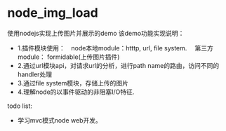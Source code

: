 node_img_load
=============
使用nodejs实现上传图片并展示的demo
该demo功能实现说明：
* 1.插件模块使用：　node本地module：htttp, url, file system.　 第三方module： formidable(上传图片插件)
* 2.通过url模块api，对请求url的分析，进行path name的路由，访问不同的handler处理
* 3.通过file system模块，存储上传的图片
* 4.理解node的以事件驱动的非阻塞I/O特征.

todo list:
* 学习mvc模式node web开发。